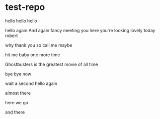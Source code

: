 test-repo
=========

hello
hello
hello

hello again
And again
fancy meeting you here
you're looking lovely today robert


why thank you
so call me maybe

hit me baby one more time

Ghostbusters is the greatest movie of all time


bye
bye now

wait a second
hello again

almost there


here we go


and there
